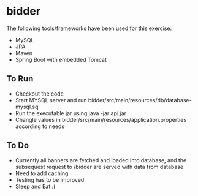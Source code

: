 # bidder

The following tools/frameworks have been used for this exercise:

* MySQL
* JPA
* Maven
* Spring Boot with embedded Tomcat


## To Run
* Checkout the code
* Start MYSQL server and run bidder/src/main/resources/db/database-mysql.sql
* Run the executable jar using java -jar api.jar
* Changle values in bidder/src/main/resources/application.properties according to needs



## To Do

* Currently all banners are fetched and loaded into database, and the subsequest request to /bidder are served with data from database
* Need to add caching
* Testing has to be improved
* Sleep and Eat :(
